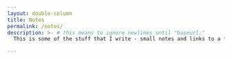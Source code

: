 ```yaml
---
layout: double-column
title: Notes
permalink: /notes/
description: >- # this means to ignore newlines until "baseurl:"
  This is some of the stuff that I write - small notes and links to a few interesting things.

---
```

